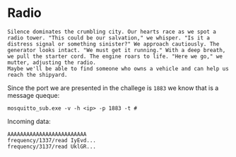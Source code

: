 # Radio

```
Silence dominates the crumbling city. Our hearts race as we spot a radio tower. "This could be our salvation," we whisper. "Is it a distress signal or something sinister?" We approach cautiously. The generator looks intact. "We must get it running." With a deep breath, we pull the starter cord. The engine roars to life. "Here we go," we mutter, adjusting the radio.
Maybe we'll be able to find someone who owns a vehicle and can help us reach the shipyard.
```

Since the port we are presented in the challege is `1883` we know that is a message queque:
```
mosquitto_sub.exe -v -h <ip> -p 1883 -t #
```

Incoming data:
```
AAAAAAAAAAAAAAAAAAAAAAAAA
frequency/1337/read IyEvd...
frequency/3137/read UklGR...
```